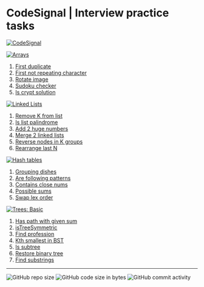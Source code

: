 # CodeSignal | Interview practice tasks

[![CodeSignal](https://img.shields.io/badge/Interview%20Practice-%40Code%20Signal-darkblue)](https://app.codesignal.com/interview-practice)

[![Arrays](https://img.shields.io/badge/Arrays-259)](./docs/arrays.md)

1. [First duplicate](./docs/arrays.md#firstDuplicate)
2. [First not repeating character](./docs/arrays.md#firstNotRepeatingCharacter)
3. [Rotate image](./docs/arrays.md#rotateImage)
4. [Sudoku checker](./docs/arrays.md#sudoku2)
5. [Is crypt solution](./docs/arrays.md#isCryptSolution)

[![Linked Lists](https://img.shields.io/badge/Linked%20Lists-259)](./docs/linked_lists.md)

1. [Remove K from list](./docs/linked_lists.md#removeKFromList)
2. [Is list palindrome](./docs/linked_lists.md#islistpalindrome)
3. [Add 2 huge numbers](./docs/linked_lists.md#addTwoHugeNumbers)
4. [Merge 2 linked lists](./docs/linked_lists.md#mergeTwoLinkedLists)
5. [Reverse nodes in K groups](./docs/linked_lists.md#reverseNodesInKGroups)
6. [Rearrange last N](./docs/linked_lists.md#rearrangeLastN)

[![Hash tables](https://img.shields.io/badge/Hash%20tables-259)](./docs/hash_tables.md)

1. [Grouping dishes](./docs/hash_tables.md#groupingDishes)
2. [Are following patterns](./docs/hash_tables.md#areFollowingPatterns)
3. [Contains close nums](./docs/hash_tables.md#containsCloseNums)
4. [Possible sums](./docs/hash_tables.md#possibleSums)
5. [Swap lex order](./docs/hash_tables.md#swapLexOrder)

[![Trees: Basic](https://img.shields.io/badge/Trees%20basic-259)](./docs/trees_basic.md)

1. [Has path with given sum](./docs/trees_basic.md#hasPathWithGivenSum)
2. [isTreeSymmetric](./docs/trees_basic.md#isTreeSymmetric)
3. [Find profession](./docs/trees_basic.md#findProfession)
4. [Kth smallest in BST](./docs/trees_basic.md#kthSmallestInBST)
5. [Is subtree](./docs/trees_basic.md#isSubtree)
6. [Restore binary tree](./docs/trees_basic.md#restoreBinaryTree)
7. [Find substrings](./docs/trees_basic.md#findSubstrings)

---

![GitHub repo size](https://img.shields.io/github/repo-size/valerii-frontend/my_code_signal_tasks?style=for-the-badge)
![GitHub code size in bytes](https://img.shields.io/github/languages/code-size/valerii-frontend/my_code_signal_tasks?style=for-the-badge) ![GitHub commit activity](https://img.shields.io/github/commit-activity/m/valerii-frontend/my_code_signal_tasks?color=%23B34EE9&style=for-the-badge)
